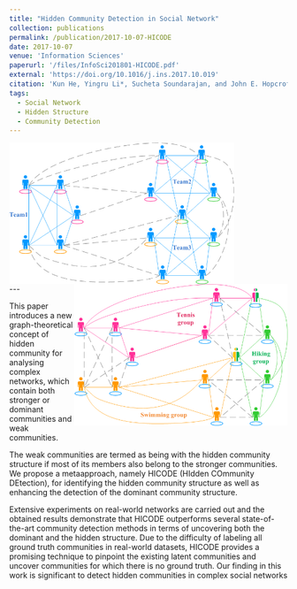 ```yaml
---
title: "Hidden Community Detection in Social Network"
collection: publications
permalink: /publication/2017-10-07-HICODE
date: 2017-10-07
venue: 'Information Sciences'
paperurl: '/files/InfoSci201801-HICODE.pdf'
external: 'https://doi.org/10.1016/j.ins.2017.10.019'
citation: 'Kun He, Yingru Li*, Sucheta Soundarajan, and John E. Hopcroft. "Hidden Community Detection in Social Networks." In Volume 425, January 2018, Pages 92-106, Information Sciences.'
tags:
  - Social Network
  - Hidden Structure
  - Community Detection
---
```


<div style="height: 256px;">
  <img align="left" src="/images/HiddenExampleL1.png" style="height: inherit;"></a>
  <img align="right" src="/images/HiddenExampleL2.png" style="height: inherit;">
</div>
---

This paper introduces a new graph-theoretical concept of hidden community for analysing complex networks, which contain both stronger or dominant communities and weak communities.

The weak communities are termed as being with the hidden community structure if most of its members also belong to the stronger communities. We propose a metaapproach, namely HICODE (HIdden COmmunity DEtection), for identifying the hidden community structure as well as enhancing the detection of the dominant community structure.

Extensive experiments on real-world networks are carried out and the obtained results demonstrate that HICODE outperforms several state-of-the-art community detection methods in terms of uncovering both the dominant and the hidden structure. Due to the difficulty of labeling all ground truth communities in real-world datasets, HICODE provides a promising technique to pinpoint the existing latent communities and uncover communities for which there is no ground truth. Our finding in this work is significant to detect hidden communities in complex social networks